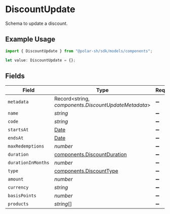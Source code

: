 # DiscountUpdate

Schema to update a discount.

## Example Usage

```typescript
import { DiscountUpdate } from "@polar-sh/sdk/models/components";

let value: DiscountUpdate = {};
```

## Fields

| Field                                                                                         | Type                                                                                          | Required                                                                                      | Description                                                                                   |
| --------------------------------------------------------------------------------------------- | --------------------------------------------------------------------------------------------- | --------------------------------------------------------------------------------------------- | --------------------------------------------------------------------------------------------- |
| `metadata`                                                                                    | Record<string, *components.DiscountUpdateMetadata*>                                           | :heavy_minus_sign:                                                                            | N/A                                                                                           |
| `name`                                                                                        | *string*                                                                                      | :heavy_minus_sign:                                                                            | N/A                                                                                           |
| `code`                                                                                        | *string*                                                                                      | :heavy_minus_sign:                                                                            | N/A                                                                                           |
| `startsAt`                                                                                    | [Date](https://developer.mozilla.org/en-US/docs/Web/JavaScript/Reference/Global_Objects/Date) | :heavy_minus_sign:                                                                            | N/A                                                                                           |
| `endsAt`                                                                                      | [Date](https://developer.mozilla.org/en-US/docs/Web/JavaScript/Reference/Global_Objects/Date) | :heavy_minus_sign:                                                                            | N/A                                                                                           |
| `maxRedemptions`                                                                              | *number*                                                                                      | :heavy_minus_sign:                                                                            | N/A                                                                                           |
| `duration`                                                                                    | [components.DiscountDuration](../../models/components/discountduration.md)                    | :heavy_minus_sign:                                                                            | N/A                                                                                           |
| `durationInMonths`                                                                            | *number*                                                                                      | :heavy_minus_sign:                                                                            | N/A                                                                                           |
| `type`                                                                                        | [components.DiscountType](../../models/components/discounttype.md)                            | :heavy_minus_sign:                                                                            | N/A                                                                                           |
| `amount`                                                                                      | *number*                                                                                      | :heavy_minus_sign:                                                                            | N/A                                                                                           |
| `currency`                                                                                    | *string*                                                                                      | :heavy_minus_sign:                                                                            | N/A                                                                                           |
| `basisPoints`                                                                                 | *number*                                                                                      | :heavy_minus_sign:                                                                            | N/A                                                                                           |
| `products`                                                                                    | *string*[]                                                                                    | :heavy_minus_sign:                                                                            | N/A                                                                                           |